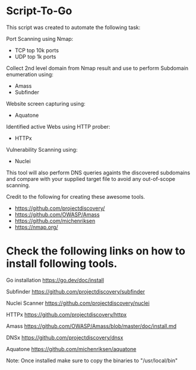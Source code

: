 # Script-To-Go
This script was created to automate the following task:

Port Scanning using Nmap:
  * TCP top 10k ports
  * UDP top 1k ports

Collect 2nd level domain from Nmap result and use to perform Subdomain enumeration using:
  * Amass
  * Subfinder
  
Website screen capturing using:
  * Aquatone

Identified active Webs using HTTP prober:
  * HTTPx

Vulnerability Scanning using:
  * Nuclei
 
This tool will also perform DNS queries againts the discovered subdomains and compare with your supplied target file to avoid any out-of-scope scanning.

Credit to the following for creating these awesome tools.
  * https://github.com/projectdiscovery/
  * https://github.com/OWASP/Amass
  * https://github.com/michenriksen
  * https://nmap.org/

 
 # Check the following links on how to install following tools.
 Go installation
 https://go.dev/doc/install
 
 Subfinder
 https://github.com/projectdiscovery/subfinder
 
 Nuclei Scanner
 https://github.com/projectdiscovery/nuclei
 
 HTTPx
 https://github.com/projectdiscovery/httpx
 
 Amass
 https://github.com/OWASP/Amass/blob/master/doc/install.md
 
 DNSx
 https://github.com/projectdiscovery/dnsx
 
 Aquatone
 https://github.com/michenriksen/aquatone
 
 Note: Once installed make sure to copy the binaries to "/usr/local/bin"
